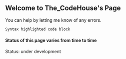 ## Welcome to The_CodeHouse's Page

You can help by letting me know of any errors.


```markdown
Syntax highlighted code block
```

#### Status of this page varies from time to time
Status: under development
